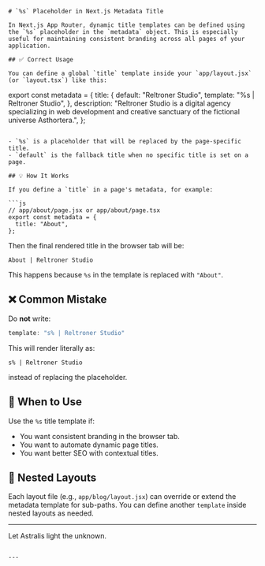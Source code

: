 ```
# `%s` Placeholder in Next.js Metadata Title

In Next.js App Router, dynamic title templates can be defined using the `%s` placeholder in the `metadata` object. This is especially useful for maintaining consistent branding across all pages of your application.

## ✅ Correct Usage

You can define a global `title` template inside your `app/layout.jsx` (or `layout.tsx`) like this:

```
export const metadata = {
  title: {
    default: "Reltroner Studio",
    template: "%s | Reltroner Studio",
  },
  description: "Reltroner Studio is a digital agency specializing in web development and creative sanctuary of the fictional universe Asthortera.",
};
```

- `%s` is a placeholder that will be replaced by the page-specific title.
- `default` is the fallback title when no specific title is set on a page.

## 💡 How It Works

If you define a `title` in a page's metadata, for example:

```js
// app/about/page.jsx or app/about/page.tsx
export const metadata = {
  title: "About",
};
```

Then the final rendered title in the browser tab will be:

```
About | Reltroner Studio
```

This happens because `%s` in the template is replaced with `"About"`.

## ❌ Common Mistake

Do **not** write:

```js
template: "s% | Reltroner Studio"
```

This will render literally as:

```
s% | Reltroner Studio
```

instead of replacing the placeholder.

## 🧠 When to Use

Use the `%s` title template if:
- You want consistent branding in the browser tab.
- You want to automate dynamic page titles.
- You want better SEO with contextual titles.

## 🔁 Nested Layouts

Each layout file (e.g., `app/blog/layout.jsx`) can override or extend the metadata template for sub-paths. You can define another `template` inside nested layouts as needed.

---

Let Astralis light the unknown.
```

---

